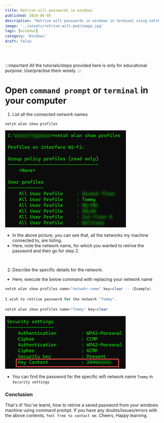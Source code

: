 ```yaml
---
title: Retrive wifi passwords in windows
published: 2024-06-05
description: 'Retrive wifi passwords in windows in terminal using netsh'
image: '../assets/retrive-wifi-pwd/image.jpg'
tags: [windows]
category: 'Windows'
draft: false
---
```

<br>

:::important
All the tutorials/steps provided here is only for educational purpose. Use/practise them wisely.
:::

# Open `command prompt` or `terminal` in your computer
1. List all the connected network names
```shell
netsh wlan show profiles
```
![alt text](../assets/retrive-wifi-pwd/image-1.png)

- In the above picture, you can see that, all the networks my machine connected to, are listing.
- Here, note the network name, for which you wanted to retrive the password and then go for step 2. 

<br>

2. Describe the specific details for the network.

- Here, execute the below command with replacing your network name

```powershell
netsh wlan show profiles name="netwokr-name" key=clear -- (Example)

I wish to retrive password for the network "Tommy".

netsh wlan show profiles name="Tommy" key=clear
```
![alt text](../assets/retrive-wifi-pwd/image-2.png)

- You can find the password for the specific wifi network name `Tommy` in `Security settings`

### Conclusion
That's it! You've learnt, how to retrive a saved password from your windows machine using command prompt. If you have any doubts/issues/errors with the above contents, `feel free to contact me`. Cheers, Happy learning.
